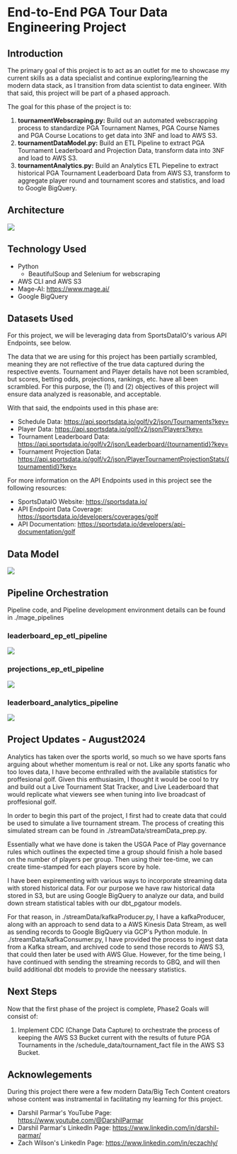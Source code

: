# End-to-End PGA Tour Data Engineering Project

## Introduction

The primary goal of this project is to act as an outlet for me to showcase my current skills as a data specialist and continue exploring/learning the modern data stack, as I transition from data scientist to data engineer. With that said, this project will be part of a phased approach.  

The goal for this phase of the project is to:
1. **tournamentWebscraping.py:** Build out an automated webscrapping process to standardize PGA Tournament Names, PGA Course Names and PGA Course Locations to get data into 3NF and load to AWS S3.  
2. **tournamentDataModel.py:** Build an ETL Pipeline to extract PGA Tournament Leaderboard and Projection Data, transform data into 3NF and load to AWS S3.  
3. **tournamentAnalytics.py:** Build an Analytics ETL Piepeline to extract historical PGA Tournament Leaderboard Data from AWS S3, transform to aggregate player round and tournament scores and statistics, and load to Google BigQuery.  

## Architecture
<img src="./orchestration/pgatour_phase1_architecture.png">

## Technology Used

- Python  
  - BeautifulSoup and Selenium for webscraping  
- AWS CLI and AWS S3
- Mage-AI: https://www.mage.ai/
- Google BigQuery

## Datasets Used

For this project, we will be leveraging data from SportsDataIO's various API Endpoints, see below.

The data that we are using for this project has been partially scrambled, meaning they are not reflective of the true data captured during the respective events. Tournament and Player details have not been scrambled, but scores, betting odds, projections, rankings, etc. have all been scrambled. For this purpose, the (1) and (2) objectives of this project will ensure data analyzed is reasonable, and acceptable.    

With that said, the endpoints used in this phase are:
- Schedule Data: https://api.sportsdata.io/golf/v2/json/Tournaments?key=  
- Player Data: https://api.sportsdata.io/golf/v2/json/Players?key=  
- Tournament Leaderboard Data: https://api.sportsdata.io/golf/v2/json/Leaderboard/{tournamentid}?key=  
- Tournament Projection Data: https://api.sportsdata.io/golf/v2/json/PlayerTournamentProjectionStats/{tournamentid}?key=  

For more information on the API Endpoints used in this project see the following resources:
- SportsDataIO Website: https://sportsdata.io/  
- API Endpoint Data Coverage: https://sportsdata.io/developers/coverages/golf  
- API Documentation: https://sportsdata.io/developers/api-documentation/golf  

## Data Model
<img src="./models/pgatour_DataModel.jpg">

## Pipeline Orchestration

Pipeline code, and Pipeline development environment details can be found in ./mage_pipelines

### leaderboard_ep_etl_pipeline
<img src="./orchestration/leaderboard_ep_etl_pipeline.png">

### projections_ep_etl_pipeline
<img src="./orchestration/projections_ep_etl_pipeline.png">

### leaderboard_analytics_pipeline
<img src="./orchestration/leaderboard_analytics_pipeline.png">

## Project Updates - August2024
Analytics has taken over the sports world, so much so we have sports fans arguing about whether momentum is real or not. Like any sports fanatic who too loves data, I have become enthralled with the availabile statistics for proffesional golf. Given this enthusiasim, I thought it would be cool to try and build out a Live Tournament Stat Tracker, and Live Leaderboard that would replicate what viewers see when tuning into live broadcast of proffesional golf.

In order to begin this part of the project, I first had to create data that could be used to simulate a live tournament stream. The process of creating this simulated stream can be found in ./streamData/streamData_prep.py.

Essentially what we have done is taken the USGA Pace of Play governance rules which outlines the expected time a group should finish a hole based on the number of players per group. Then using their tee-time, we can create time-stamped for each players score by hole.

I have been expirementing with various ways to incorporate streaming data with stored historical data. For our purpose we have raw historical data stored in S3, but are using Google BigQuery to analyze our data, and build down stream statistical tables with our dbt_pgatour models.

For that reason, in ./streamData/kafkaProducer.py, I have a kafkaProducer, along with an approach to send data to a AWS Kinesis Data Stream, as well as sending records to Google BigQuery via GCP's Python module. In ./streamData/kafkaConsumer.py, I have provided the process to ingest data from a Kafka stream, and archived code to send those records to AWS S3, that could then later be used with AWS Glue. However, for the time being, I have continued with sending the streaming records to GBQ, and will then build additional dbt models to provide the neessary statistics.

## Next Steps

Now that the first phase of the project is complete, Phase2 Goals will consist of:  
1. Implement CDC (Change Data Capture) to orchestrate the process of keeping the AWS S3 Bucket current with the results of future PGA Tournaments in the /schedule_data/tournament_fact file in the AWS S3 Bucket.  

## Acknowlegements

During this project there were a few modern Data/Big Tech Content creators whose content was instramental in facilitating my learning for this project.  
- Darshil Parmar's YouTube Page: https://www.youtube.com/@DarshilParmar  
- Darshil Parmar's LinkedIn Page: https://www.linkedin.com/in/darshil-parmar/  
- Zach Wilson's LinkedIn Page: https://www.linkedin.com/in/eczachly/  

